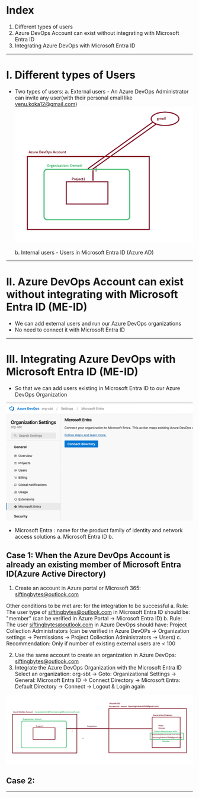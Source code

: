 # Index
1. Different types of users
2. Azure DevOps Account can exist without integrating with Microsoft Entra ID
3. Integrating Azure DevOps with Microsoft Entra ID 
--------------------------------------------------------------------------------------------------------------------------------------------------------------------------------------------------------------------------------------------------------------------------------------------------------
# I. Different types of Users
 - Two types of users:
    a. External users - An Azure DevOps Administrator can invite any user(with their personal email like venu.koka12@gmail.com)
![External Users](../assets/external-user.png)

    b. Internal users - Users in Microsoft Entra ID (Azure AD)
       
--------------------------------------------------------------------------------------------------------------------------------------------------------------------------------------------------------------------------------------------------------------------------------------------------------
# II. Azure DevOps Account can exist without integrating with Microsoft Entra ID (ME-ID)
 - We can add external users and run our Azure DevOps organizations
 - No need to connect it with Microsoft Entra ID 

--------------------------------------------------------------------------------------------------------------------------------------------------------------------------------------------------------------------------------------------------------------------------------------------------------
# III. Integrating Azure DevOps with Microsoft Entra ID (ME-ID)
 - So that we can add users existing in Microsoft Entra ID to our Azure DevOps Organization
   
![Integrating Microsoft Entra ID with Azure DevOps](../assets/integrate-devops-entra-id.png)

 - Microsoft Entra : name for the product family of identity and network access solutions
   a. Microsoft Entra ID
   b. 

   
## Case 1: When the Azure DevOps Account is already an existing member of Microsoft Entra ID(Azure Active Directory)
1. Create an account in Azure portal or Microsoft 365: siftingbytes@outlook.com

Other conditions to be met are: for the integration to be successful
  a. Rule: The user type of siftingbytes@outlook.com in Microsoft Entra ID should be: "member" (can be verified in Azure Portal -> Microsoft Entra ID)
  b. Rule: The user siftingbytes@outlook.com in Azure DevOps should have: Project Collection Administrators (can be verified in Azure DevOPs -> Organization settings -> Permissions -> Project Collection Administrators -> Users)
  c. Recommendation: Only if number of existing external users are < 100
  
2. Use the same account to create an organization in Azure DevOps: siftingbytes@outlook.com
3. Integrate the Azure DevOps Organization with the Microsoft Entra ID
Select an organization: org-sbt -> Goto: Organizational Settings -> General: Microsoft Entra ID -> Connect Directory -> Microsoft Entra: Default Directory -> Connect -> Logout & Login again

![Integrate Azure DevOps Organization Account with Azure Portal Account](../assets/integrate-devops-entra-with-same-account.png)


## Case 2: 
--------------------------------------------------------------------------------------------------------------------------------------------------------------------------------------------------------------------------------------------------------------------------------------------------------

